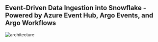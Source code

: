 ## Event-Driven Data Ingestion into Snowflake - Powered by Azure Event Hub, Argo Events, and Argo Workflows
![architecture](https://github.com/user-attachments/assets/6b7d2ba9-aa6c-4ae8-a761-0ecac22a3fec)
